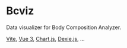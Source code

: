 # Bcviz

Data visualizer for Body Composition Analyzer.

[Vite](https://vitejs.dev), [Vue 3](https://v3.vuejs.org),
[Chart.js](https://www.chartjs.org), [Dexie.js](https://dexie.org), ...
